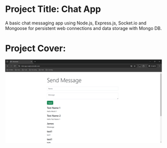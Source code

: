 # Project Title: Chat App

A basic chat messaging app using Node.js, Express.js, Socket.io and Mongoose for persistent web connections and data storage with Mongo DB.

# Project Cover:

![Project Cover](images/chat_app.png)

